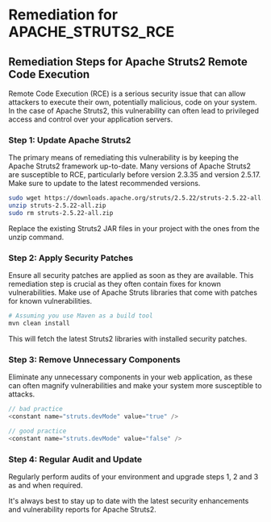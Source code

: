 # Remediation for APACHE_STRUTS2_RCE

## Remediation Steps for Apache Struts2 Remote Code Execution

Remote Code Execution (RCE) is a serious security issue that can allow attackers to execute their own, potentially malicious, code on your system. In the case of Apache Struts2, this vulnerability can often lead to privileged access and control over your application servers.

### Step 1: Update Apache Struts2

The primary means of remediating this vulnerability is by keeping the Apache Struts2 framework up-to-date. Many versions of Apache Struts2 are susceptible to RCE, particularly before version 2.3.35 and version 2.5.17. Make sure to update to the latest recommended versions.

```bash
sudo wget https://downloads.apache.org/struts/2.5.22/struts-2.5.22-all.zip
unzip struts-2.5.22-all.zip
sudo rm struts-2.5.22-all.zip
```
Replace the existing Struts2 JAR files in your project with the ones from the unzip command.

### Step 2: Apply Security Patches

Ensure all security patches are applied as soon as they are available. This remediation step is crucial as they often contain fixes for known vulnerabilities. Make use of Apache Struts libraries that come with patches for known vulnerabilities.

```bash
# Assuming you use Maven as a build tool
mvn clean install 
```
This will fetch the latest Struts2 libraries with installed security patches.

### Step 3: Remove Unnecessary Components

Eliminate any unnecessary components in your web application, as these can often magnify vulnerabilities and make your system more susceptible to attacks.

```java
// bad practice
<constant name="struts.devMode" value="true" />

// good practice
<constant name="struts.devMode" value="false" />
```

### Step 4: Regular Audit and Update

Regularly perform audits of your environment and upgrade steps 1, 2 and 3 as and when required.

It's always best to stay up to date with the latest security enhancements and vulnerability reports for Apache Struts2.